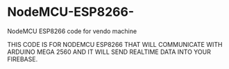 # NodeMCU-ESP8266-
NodeMCU ESP8266 code for vendo machine


THIS CODE IS FOR NODEMCU ESP8266 THAT WILL COMMUNICATE WITH ARDUINO MEGA 2560 AND IT WILL SEND REALTIME DATA INTO YOUR FIREBASE.

